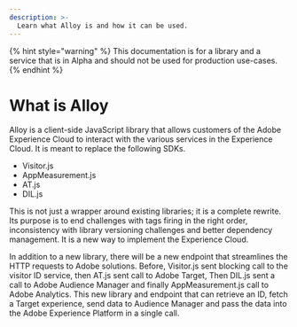 ```yaml
---
description: >-
  Learn what Alloy is and how it can be used. 
---
```


{% hint style="warning" %}
This documentation is for a library and a service that is in Alpha and should not be used for production use-cases. 
{% endhint %}

# What is Alloy
Alloy is a client-side JavaScript library that allows customers of the Adobe Experience Cloud to interact with the various services in the Experience Cloud. It is meant to replace the following SDKs. 
- Visitor.js
- AppMeasurement.js
- AT.js
- DIL.js

This is not just a wrapper around existing libraries; it is a complete rewrite. Its purpose is to end challenges with tags firing in the right order, inconsistency with library versioning challenges and better dependency management. It is a new way to implement the Experience Cloud. 

In addition to a new library, there will be a new endpoint that streamlines the HTTP requests to Adobe solutions. Before, Visitor.js sent blocking call to the visitor ID service, then AT.js sent call to Adobe Target, Then DIL.js sent a call to Adobe Audience Manager and finally AppMeasurement.js call to Adobe Analytics. This new library and endpoint that can retrieve an ID, fetch a Target experience, send data to Audience Manager and pass the data into the Adobe Experience Platform in a single call. 